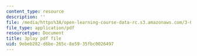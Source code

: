 ```yaml
---
content_type: resource
description: ''
file: /media/https%3A/open-learning-course-data-rc.s3.amazonaws.com/3-091sc-introduction-to-solid-state-chemistry-fall-2010/9ebeb282d6be265c8e5935fbc0026497_CA7I2GLpgdo.pdf
file_type: application/pdf
resourcetype: Document
title: 3play pdf file
uid: 9ebeb282-d6be-265c-8e59-35fbc0026497
---
```

